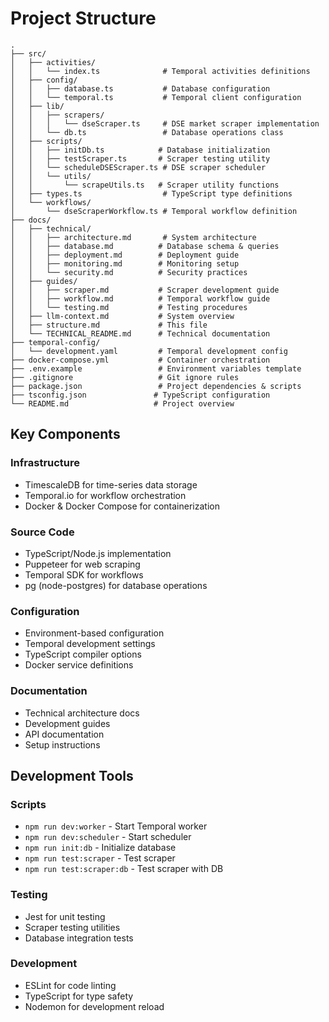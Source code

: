 # Project Structure

```
.
├── src/
│   ├── activities/
│   │   └── index.ts              # Temporal activities definitions
│   ├── config/
│   │   ├── database.ts           # Database configuration
│   │   └── temporal.ts           # Temporal client configuration
│   ├── lib/
│   │   ├── scrapers/
│   │   │   └── dseScraper.ts     # DSE market scraper implementation
│   │   └── db.ts                 # Database operations class
│   ├── scripts/
│   │   ├── initDb.ts            # Database initialization
│   │   ├── testScraper.ts       # Scraper testing utility
│   │   └── scheduleDSEScraper.ts # DSE scraper scheduler
│   │   └── utils/
│   │       └── scrapeUtils.ts   # Scraper utility functions
│   ├── types.ts                  # TypeScript type definitions
│   └── workflows/
│       └── dseScraperWorkflow.ts # Temporal workflow definition
├── docs/
│   ├── technical/
│   │   ├── architecture.md       # System architecture
│   │   ├── database.md          # Database schema & queries
│   │   ├── deployment.md        # Deployment guide
│   │   ├── monitoring.md        # Monitoring setup
│   │   └── security.md          # Security practices
│   ├── guides/
│   │   ├── scraper.md           # Scraper development guide
│   │   ├── workflow.md          # Temporal workflow guide
│   │   └── testing.md           # Testing procedures
│   ├── llm-context.md           # System overview
│   ├── structure.md             # This file
│   └── TECHNICAL_README.md      # Technical documentation
├── temporal-config/
│   └── development.yaml         # Temporal development config
├── docker-compose.yml           # Container orchestration
├── .env.example                 # Environment variables template
├── .gitignore                   # Git ignore rules
├── package.json                 # Project dependencies & scripts
├── tsconfig.json               # TypeScript configuration
└── README.md                   # Project overview
```

## Key Components

### Infrastructure

- TimescaleDB for time-series data storage
- Temporal.io for workflow orchestration
- Docker & Docker Compose for containerization

### Source Code

- TypeScript/Node.js implementation
- Puppeteer for web scraping
- Temporal SDK for workflows
- pg (node-postgres) for database operations

### Configuration

- Environment-based configuration
- Temporal development settings
- TypeScript compiler options
- Docker service definitions

### Documentation

- Technical architecture docs
- Development guides
- API documentation
- Setup instructions

## Development Tools

### Scripts

- `npm run dev:worker` - Start Temporal worker
- `npm run dev:scheduler` - Start scheduler
- `npm run init:db` - Initialize database
- `npm run test:scraper` - Test scraper
- `npm run test:scraper:db` - Test scraper with DB

### Testing

- Jest for unit testing
- Scraper testing utilities
- Database integration tests

### Development

- ESLint for code linting
- TypeScript for type safety
- Nodemon for development reload
